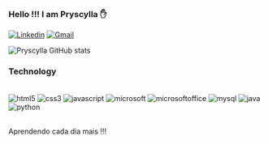 ### Hello !!! I am Pryscylla ✋

[![Linkedin](https://img.shields.io/badge/LinkedIn-0077B5?style=for-the-badge&logo=linkedin&logoColor=white)](https://www.linkedin.com/in/pryscylla-oliveira-analista/)
[![Gmail](https://img.shields.io/badge/Gmail-D14836?style=for-the-badge&logo=gmail&logoColor=white)](pryscyllaestetica@gmail.com)

![Pryscylla GitHub stats](https://github-readme-stats.vercel.app/api?username=PryscyllaOliveira&show_icons=true&theme=synthwave)


### Technology

<div style="display: inline_block"><br/>
    <img align="center" alt="html5"src="https://img.shields.io/badge/HTML5-E34F26?style=for-the-badge&logo=html5&logoColor=white"/>
    <img align="center" alt="css3"src="https://img.shields.io/badge/CSS3-1572B6?style=for-the-badge&logo=css3&logoColor=white"/>
    <img align="center" alt="javascript"src="https://img.shields.io/badge/JavaScript-F7DF1E?style=for-the-badge&logo=javascript&logoColor=black"/>
    <img align="center" alt="microsoft"src="https://img.shields.io/badge/Microsoft-666666?style=for-the-badge&logo=microsoft&logoColor=white"/>
    <img align="center" alt="microsoftoffice"src="https://img.shields.io/badge/Microsoft_Office-D83B01?style=for-the-badge&logo=microsoft-office&logoColor=white"/>
    <img align="center" alt="mysql"src="https://img.shields.io/badge/MySQL-00000F?style=for-the-badge&logo=mysql&logoColor=white"/>
    <img align="center" alt="java"src="https://img.shields.io/badge/Java-ED8B00?style=for-the-badge&logo=openjdk&logoColor=white"/>
    <img align="center" alt="python"src="https://img.shields.io/badge/Python-14354C?style=for-the-badge&logo=python&logoColor=white"/>


</div><br/>

Aprendendo cada dia mais !!!



